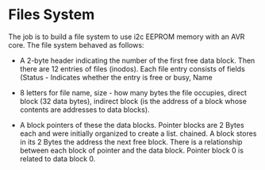 # Files System

The job is to build a file system to use i2c EEPROM memory with an AVR core. The file system behaved as follows:
- A 2-byte header indicating the number of the first free data block. Then there are 12 entries of
files (inodos). Each file entry consists of fields (Status - Indicates whether the entry is free or busy, Name
- 8 letters for file name, size - how many bytes the file occupies, direct block (32 data bytes), indirect block (is
the address of a block whose contents are addresses to data blocks).

- A block pointers of these the data blocks. Pointer blocks are 2 Bytes each and were initially organized to create a list.
chained. A block stores in its 2 Bytes the address the next free block. There is a relationship between each block of
pointer and the data block. Pointer block 0 is related to data block 0.
